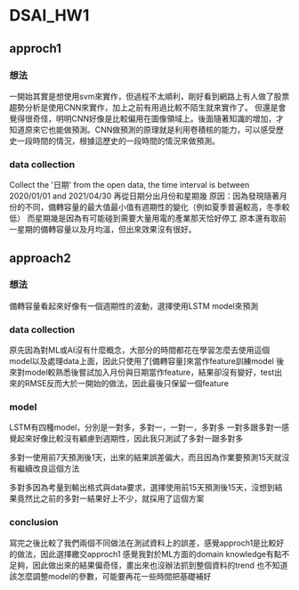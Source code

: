 # DSAI_HW1

## approch1

### 想法
一開始其實是想使用svm來實作，但過程不太順利，剛好看到網路上有人做了股票趨勢分析是使用CNN來實作，加上之前有用過比較不陌生就來實作了。
但還是會覺得很奇怪，明明CNN好像是比較偏用在圖像領域上。後面隨著知識的增加，才知道原來它也能做預測。CNN做預測的原理就是利用卷積核的能力，可以感受歷史一段時間的情況，根據這歷史的一段時間的情況來做預測。

### data collection
Collect the '日期' from the open data, the time interval is between 2020/01/01 and 2021/04/30 
再從日期分出月份和星期幾
原因：因為發現隨著月份的不同，備轉容量的最大值最小值有週期性的變化（例如夏季普遍較高，冬季較低）
而星期幾是因為有可能碰到需要大量用電的產業那天恰好停工
原本還有取前一星期的備轉容量以及月均溫，但出來效果沒有很好。




## approach2

### 想法
備轉容量看起來好像有一個週期性的波動，選擇使用LSTM model來預測

### data collection
原先因為對ML或AI沒有什麼概念，大部分的時間都花在學習怎麼去使用這個model以及處理data上面，因此只使用了[備轉容量]來當作feature訓練model
後來對model較熟悉後嘗試加入月份與日期當作feature，結果卻沒有變好，test出來的RMSE反而大於一開始的做法，因此最後只保留一個feature

### model
LSTM有四種model，分別是一對多，多對一，一對一，多對多
一對多跟多對一感覺起來好像比較沒有顧慮到週期性，因此我只測試了多對一跟多對多

多對一使用前7天預測後1天，出來的結果誤差偏大，而且因為作業要預測15天就沒有繼續改良這個方法

多對多因為考量到輸出格式與data要求，選擇使用前15天預測後15天，沒想到結果竟然比之前的多對一結果好上不少，就採用了這個方案

### conclusion
寫完之後比較了我們兩個不同做法在測試資料上的誤差，感覺approch1是比較好的做法，因此選擇繳交approch1
感覺我對於ML方面的domain knowledge有點不足夠，因此做出來的結果偏奇怪，畫出來也沒辦法抓到整個資料的trend
也不知道該怎麼調整model的參數，可能要再花一些時間把基礎補好
